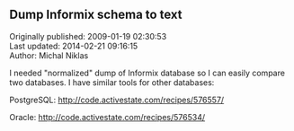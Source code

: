 ## Dump Informix schema to text  
Originally published: 2009-01-19 02:30:53  
Last updated: 2014-02-21 09:16:15  
Author: Michal Niklas  
  
I needed "normalized" dump of Informix database so I can easily compare two databases.
I have similar tools for other databases:

PostgreSQL: http://code.activestate.com/recipes/576557/

Oracle: http://code.activestate.com/recipes/576534/